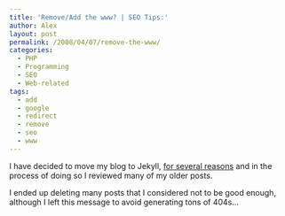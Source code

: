 ```yaml
---
title: 'Remove/Add the www? | SEO Tips:'
author: Alex
layout: post
permalink: /2008/04/07/remove-the-www/
categories:
  - PHP
  - Programming
  - SEO
  - Web-related
tags:
  - add
  - google
  - redirect
  - remove
  - seo
  - www
---
```

 

I have decided to move my blog to Jekyll, [for several reasons](http://carlboettiger.info/2012/05/01/Jekyll-vs-Wordpress.html) and in the process of doing so I reviewed many of my older posts.

I ended up deleting many posts that I considered not to be good enough, although I left this message to avoid generating tons of 404s... 